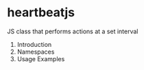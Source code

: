 heartbeatjs
===========

JS class that performs actions at a set interval

1. Introduction
2. Namespaces
3. Usage Examples
 
